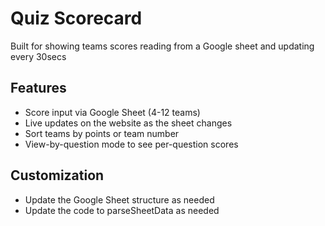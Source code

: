 # Quiz Scorecard

Built for showing teams scores reading from a Google sheet and updating every 30secs

## Features
- Score input via Google Sheet (4-12 teams)
- Live updates on the website as the sheet changes
- Sort teams by points or team number
- View-by-question mode to see per-question scores

## Customization
- Update the Google Sheet structure as needed
- Update the code to parseSheetData as needed